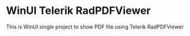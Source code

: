 # WinUI Telerik RadPDFViewer
This is WinUI single project to show PDF file using Telerik RadPDFViewer
